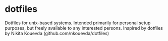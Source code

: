 dotfiles
========

Dotfiles for unix-based systems. Intended primarily for personal setup purposes, but freely available to any interested persons. Inspired by dotfiles by Nikita Kouevda (github.com/nkouevda/dotfiles)
